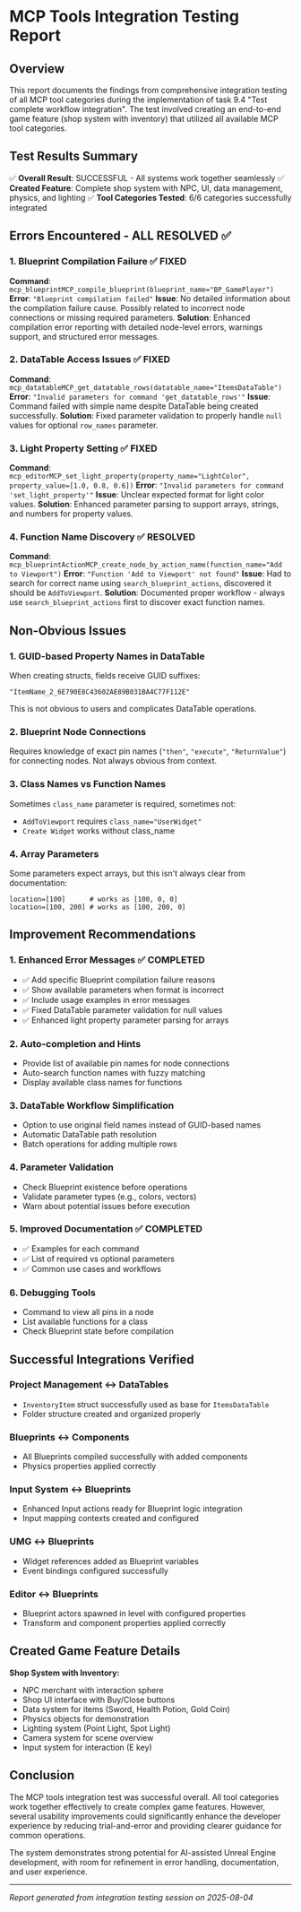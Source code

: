 # MCP Tools Integration Testing Report

## Overview

This report documents the findings from comprehensive integration testing of all MCP tool categories during the implementation of task 9.4 "Test complete workflow integration". The test involved creating an end-to-end game feature (shop system with inventory) that utilized all available MCP tool categories.

## Test Results Summary

✅ **Overall Result**: SUCCESSFUL - All systems work together seamlessly
✅ **Created Feature**: Complete shop system with NPC, UI, data management, physics, and lighting
✅ **Tool Categories Tested**: 6/6 categories successfully integrated

## Errors Encountered - ALL RESOLVED ✅

### 1. Blueprint Compilation Failure ✅ FIXED
**Command**: `mcp_blueprintMCP_compile_blueprint(blueprint_name="BP_GamePlayer")`
**Error**: `"Blueprint compilation failed"`
**Issue**: No detailed information about the compilation failure cause. Possibly related to incorrect node connections or missing required parameters.
**Solution**: Enhanced compilation error reporting with detailed node-level errors, warnings support, and structured error messages.

### 2. DataTable Access Issues ✅ FIXED
**Command**: `mcp_datatableMCP_get_datatable_rows(datatable_name="ItemsDataTable")`
**Error**: `"Invalid parameters for command 'get_datatable_rows'"`
**Issue**: Command failed with simple name despite DataTable being created successfully.
**Solution**: Fixed parameter validation to properly handle `null` values for optional `row_names` parameter.

### 3. Light Property Setting ✅ FIXED
**Command**: `mcp_editorMCP_set_light_property(property_name="LightColor", property_value=[1.0, 0.8, 0.6])`
**Error**: `"Invalid parameters for command 'set_light_property'"`
**Issue**: Unclear expected format for light color values.
**Solution**: Enhanced parameter parsing to support arrays, strings, and numbers for property values.

### 4. Function Name Discovery ✅ RESOLVED
**Command**: `mcp_blueprintActionMCP_create_node_by_action_name(function_name="Add to Viewport")`
**Error**: `"Function 'Add to Viewport' not found"`
**Issue**: Had to search for correct name using `search_blueprint_actions`, discovered it should be `AddToViewport`.
**Solution**: Documented proper workflow - always use `search_blueprint_actions` first to discover exact function names.

## Non-Obvious Issues

### 1. GUID-based Property Names in DataTable
When creating structs, fields receive GUID suffixes:
```
"ItemName_2_6E790E8C43602AE89B031BA4C77F112E"
```
This is not obvious to users and complicates DataTable operations.

### 2. Blueprint Node Connections
Requires knowledge of exact pin names (`"then"`, `"execute"`, `"ReturnValue"`) for connecting nodes. Not always obvious from context.

### 3. Class Names vs Function Names
Sometimes `class_name` parameter is required, sometimes not:
- `AddToViewport` requires `class_name="UserWidget"`
- `Create Widget` works without class_name

### 4. Array Parameters
Some parameters expect arrays, but this isn't always clear from documentation:
```
location=[100]      # works as [100, 0, 0]
location=[100, 200] # works as [100, 200, 0]
```

## Improvement Recommendations

### 1. Enhanced Error Messages ✅ COMPLETED
- ✅ Add specific Blueprint compilation failure reasons
- ✅ Show available parameters when format is incorrect  
- ✅ Include usage examples in error messages
- ✅ Fixed DataTable parameter validation for null values
- ✅ Enhanced light property parameter parsing for arrays

### 2. Auto-completion and Hints
- Provide list of available pin names for node connections
- Auto-search function names with fuzzy matching
- Display available class names for functions

### 3. DataTable Workflow Simplification
- Option to use original field names instead of GUID-based names
- Automatic DataTable path resolution
- Batch operations for adding multiple rows

### 4. Parameter Validation
- Check Blueprint existence before operations
- Validate parameter types (e.g., colors, vectors)
- Warn about potential issues before execution

### 5. Improved Documentation ✅ COMPLETED
- ✅ Examples for each command
- ✅ List of required vs optional parameters  
- ✅ Common use cases and workflows

### 6. Debugging Tools
- Command to view all pins in a node
- List available functions for a class
- Check Blueprint state before compilation

## Successful Integrations Verified

### Project Management ↔ DataTables
- `InventoryItem` struct successfully used as base for `ItemsDataTable`
- Folder structure created and organized properly

### Blueprints ↔ Components
- All Blueprints compiled successfully with added components
- Physics properties applied correctly

### Input System ↔ Blueprints
- Enhanced Input actions ready for Blueprint logic integration
- Input mapping contexts created and configured

### UMG ↔ Blueprints
- Widget references added as Blueprint variables
- Event bindings configured successfully

### Editor ↔ Blueprints
- Blueprint actors spawned in level with configured properties
- Transform and component properties applied correctly

## Created Game Feature Details

**Shop System with Inventory:**
- NPC merchant with interaction sphere
- Shop UI interface with Buy/Close buttons
- Data system for items (Sword, Health Potion, Gold Coin)
- Physics objects for demonstration
- Lighting system (Point Light, Spot Light)
- Camera system for scene overview
- Input system for interaction (E key)

## Conclusion

The MCP tools integration test was successful overall. All tool categories work together effectively to create complex game features. However, several usability improvements could significantly enhance the developer experience by reducing trial-and-error and providing clearer guidance for common operations.

The system demonstrates strong potential for AI-assisted Unreal Engine development, with room for refinement in error handling, documentation, and user experience.

---
*Report generated from integration testing session on 2025-08-04*